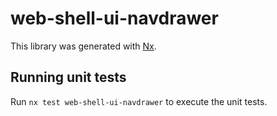 # web-shell-ui-navdrawer

This library was generated with [Nx](https://nx.dev).

## Running unit tests

Run `nx test web-shell-ui-navdrawer` to execute the unit tests.
